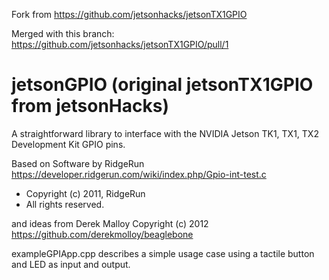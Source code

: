 Fork from https://github.com/jetsonhacks/jetsonTX1GPIO

Merged with this branch: https://github.com/jetsonhacks/jetsonTX1GPIO/pull/1

# jetsonGPIO (original jetsonTX1GPIO from jetsonHacks)
A straightforward library to interface with the NVIDIA Jetson TK1, TX1, TX2 Development Kit GPIO pins.

Based on Software by RidgeRun
https://developer.ridgerun.com/wiki/index.php/Gpio-int-test.c
 * Copyright (c) 2011, RidgeRun
 * All rights reserved.

and ideas from Derek Malloy Copyright (c) 2012
https://github.com/derekmolloy/beaglebone

exampleGPIApp.cpp describes a simple usage case using a tactile button and LED as input and output.
